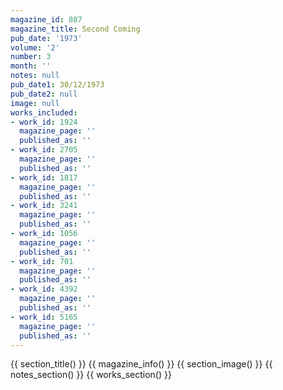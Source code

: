 ```yaml
---
magazine_id: 887
magazine_title: Second Coming
pub_date: '1973'
volume: '2'
number: 3
month: ''
notes: null
pub_date1: 30/12/1973
pub_date2: null
image: null
works_included:
- work_id: 1924
  magazine_page: ''
  published_as: ''
- work_id: 2705
  magazine_page: ''
  published_as: ''
- work_id: 1817
  magazine_page: ''
  published_as: ''
- work_id: 3241
  magazine_page: ''
  published_as: ''
- work_id: 1056
  magazine_page: ''
  published_as: ''
- work_id: 701
  magazine_page: ''
  published_as: ''
- work_id: 4392
  magazine_page: ''
  published_as: ''
- work_id: 5165
  magazine_page: ''
  published_as: ''
---
```


{{ section_title() }}
{{ magazine_info() }}
{{ section_image() }}
{{ notes_section() }}
{{ works_section() }}
